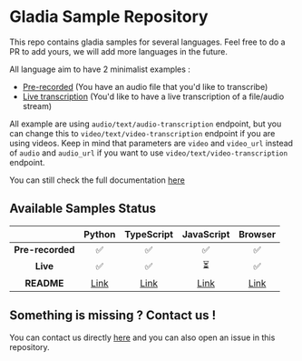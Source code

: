 # Gladia Sample Repository

This repo contains gladia samples for several languages. Feel free to do a PR to add yours, we will add more languages in the future.

All language aim to have 2 minimalist examples :

- [Pre-recorded](https://docs.gladia.io/reference/pre-recorded "Pre-recorded") (You have an audio file that you'd like to transcribe)
- [Live transcription](https://docs.gladia.io/reference/live-audio "Live transcription") (You'd like to have a live transcription of a file/audio stream)

All example are using `audio/text/audio-transcription` endpoint, but you can change this to `video/text/video-transcription` endpoint if you are using videos.
Keep in mind that parameters are `video` and `video_url` instead of `audio` and `audio_url` if you want to use `video/text/video-transcription` endpoint.

You can still check the full documentation [here](https://docs.gladia.io/reference/introduction "here")

## Available Samples Status

|                  |             Python              |             TypeScript              |             JavaScript              |             Browser              |
| :--------------: | :-----------------------------: | :---------------------------------: | :---------------------------------: | :---------------------------------: |
| **Pre-recorded** |               ✅                |                 ✅                  |                 ✅                  |                 ✅                  |
|     **Live**     |               ✅                |                 ✅                  |                 ⏳                  |                 ✅                  |
|    **README**    | [Link](python/README.md "Link") | [Link](typescript/README.md "Link") | [Link](javascript/README.md "Link") | [Link](javascript-browser/README.md "Link") |

## Something is missing ? Contact us !

You can contact us directly [here](https://gladiaio.typeform.com/support?typeform-source=github.com/gladiaio/gladia-samples) and you can also open an issue in this repository.
